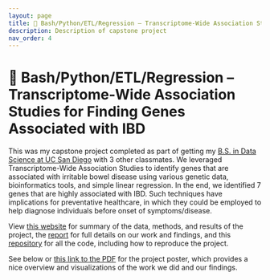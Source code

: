 ```yaml
---
layout: page
title: 🧬 Bash/Python/ETL/Regression – Transcriptome-Wide Association Studies for Finding Genes Associated with IBD
description: Description of capstone project
nav_order: 4
---
```


# 🧬 Bash/Python/ETL/Regression – Transcriptome-Wide Association Studies for Finding Genes Associated with IBD

This was my capstone project completed as part of getting my [B.S. in Data Science at UC San Diego]({{site.baseurl}}/education) with 3 other classmates. We leveraged Transcriptome-Wide Association Studies to identify genes that are associated with irritable bowel disease using various genetic data, bioinformatics tools, and simple linear regression. In the end, we identified 7 genes that are highly associated with IBD. Such techniques have implications for preventative healthcare, in which they could be employed to help diagnose individuals before onset of symptoms/disease. 

View [this website](https://notsamzhou.github.io/twas/) for summary of the data, methods, and results of the project, the [report](https://notsamzhou.github.io/twas/files/report.pdf) for full details on our work and findings, and this [repository](https://github.com/jacquelinekclee/twas-dsc180-a17) for all the code, including how to reproduce the project.

See below or [this link to the PDF]({{site.baseurl}}/capstone-poster.pdf) for the project poster, which provides a nice overview and visualizations of the work we did and our findings. 

<img src="{{site.baseurl}}/capstone-poster.jpg" alt="">